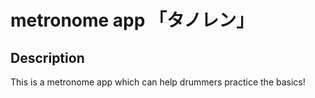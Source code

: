 # metronome app 「タノレン」

## Description
This is a metronome app which can help drummers practice the basics!
